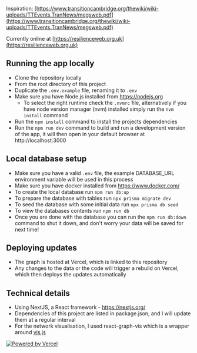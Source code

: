 Inspiration: [https://www.transitioncambridge.org/thewiki/wiki-uploads/TTEvents.TranNews/megsweb.pdf](https://www.transitioncambridge.org/thewiki/wiki-uploads/TTEvents.TranNews/megsweb.pdf)

Currently online at [https://resilienceweb.org.uk](https://resilienceweb.org.uk)

## Running the app locally

- Clone the repository locally
- From the root directory of this project
- Duplicate the `.env.example` file, renaming it to `.env`
- Make sure you have Node.js installed from https://nodejs.org
  - To select the right runtime check the `.nvmrc` file, alternatively if you have node version manager (nvm) installed simply run the `nvm install` command
- Run the `npm install` command to install the projects dependencies
- Run the `npm run dev` command to build and run a development version of the app, it will then open in your default browser at http://localhost:3000

## Local database setup

- Make sure you have a valid `.env` file, the example DATABASE_URL environment variable will be used in this process
- Make sure you have docker installed from https://www.docker.com/
- To create the local database run `npm run db:up`
- To prepare the database with tables run `npx prisma migrate dev`
- To seed the database with some initial data run `npx prisma db seed`
- To view the databases contents run `npm run db`
- Once you are done with the database you can run the `npm run db:down` command to shut it down, and don't worry your data will be saved for next time!

## Deploying updates

- The graph is hosted at Vercel, which is linked to this repository
- Any changes to the data or the code will trigger a rebuild on Vercel, which then deploys the updates automatically

## Technical details

- Using NextJS, a React framework - https://nextjs.org/
- Dependencies of this project are listed in package.json, and I will update them at a regular interval
- For the network visualisation, I used react-graph-vis which is a wrapper around [vis.js](https://visjs.org/)

[![Powered by Vercel](https://resilienceweb.org.uk/powered-by-vercel.svg)](https://vercel.com?utm_source=resilience-web&utm_campaign=oss)

